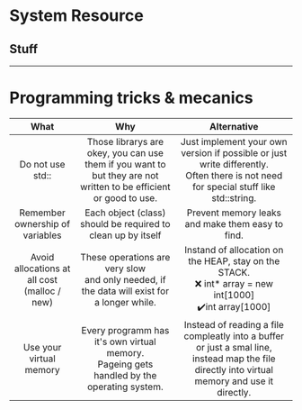 # System Resource
## Stuff 
***

# Programming tricks & mecanics
|What|Why|Alternative|
|:-:|:-:|:-:|
|Do not use std:: |Those librarys are okey, you can use them if you want to but they are not written to be efficient or good to use.|Just implement your own version if possible or just write differently.<br>Often there is not need for special stuff like std::string.|
|Remember ownership of variables|Each object (class) should be required to clean up by itself|Prevent memory leaks and make them easy to find.| 
|Avoid allocations at all cost<br>(malloc / new)| These operations are very slow<br> and only needed, if the data will exist for a longer while.|Instand of allocation on the HEAP, stay on the STACK.<br>:x: int* array = new int[1000]<br>✔️int array[1000]|
|Use your virtual memory|Every programm has it's own virtual memory.<br>Pageing gets handled by the operating system.|Instead of reading a file compleatly into a buffer or just a smal line, instead map the file directly into virtual memory and use it directly.|
